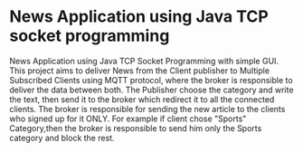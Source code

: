# News Application using Java TCP socket programming
News Application using Java TCP Socket Programming with simple GUI.
This project aims to deliver News from the Client publisher to Multiple Subscribed Clients using MQTT protocol, where the broker is responsible to deliver the data between both.
The Publisher choose the category and write the text, then send it to the broker which redirect it to all the connected clients.
The broker is responsible for sending the new article to the clients who signed up for it ONLY. For example if client chose "Sports" Category,then the broker is responsible to send him only the Sports category and block the rest.
